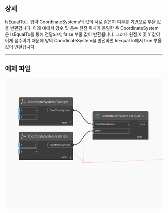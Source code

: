 ## 상세
IsEqualTo는 입력 CoordinateSystems의 값이 서로 같은지 여부를 기반으로 부울 값을 반환합니다. 아래 예에서 양수 및 음수 원점 위치가 동일한 두 CoordinateSystem은 IsEqualTo를 통해 전달되며, false 부울 값이 반환됩니다. 그러나 원점 X 및 Y 값이 이제 음수이기 때문에 양의 CoordinateSystem을 반전하면 IsEqualTo에서 true 부울 값이 반환됩니다.
___
## 예제 파일

![IsEqualTo](./Autodesk.DesignScript.Geometry.CoordinateSystem.IsEqualTo_img.jpg)

